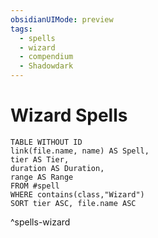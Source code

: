 ```yaml
---
obsidianUIMode: preview
tags:
  - spells
  - wizard
  - compendium
  - Shadowdark
---
```

# Wizard Spells

```dataview
TABLE WITHOUT ID
link(file.name, name) AS Spell,
tier AS Tier,
duration AS Duration,
range AS Range
FROM #spell
WHERE contains(class,"Wizard")
SORT tier ASC, file.name ASC
```
^spells-wizard